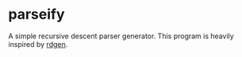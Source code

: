 # parseify
A simple recursive descent parser generator. This program is heavily inspired by
[rdgen](https://github.com/proebsting/rdgen).
